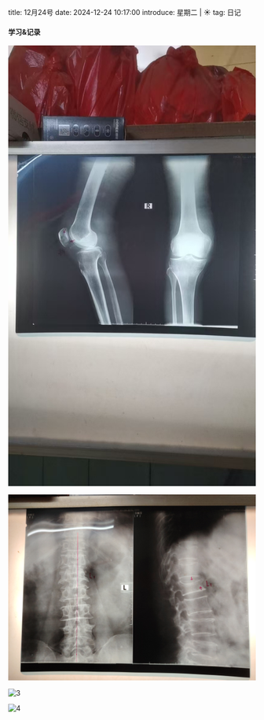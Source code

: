 title: 12月24号
date: 2024-12-24 10:17:00
introduce: 星期二 | ☀️
tag: 日记

#### 学习&记录
![1](/static/img/2024/12/24/1.jpg)

![2](/static/img/2024/12/24/2.jpg)

![3](/static/img/2024/12/24/3.jpg)

![4](/static/img/2024/12/24/4.jpg)

